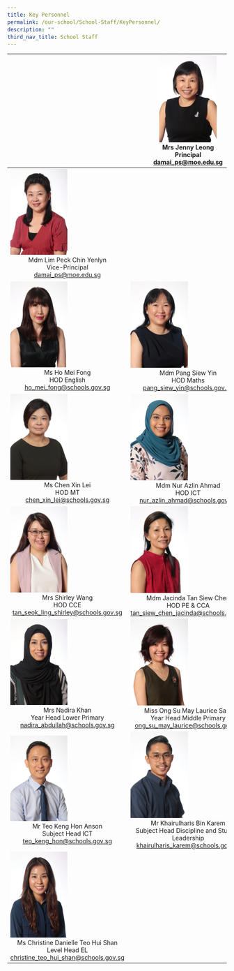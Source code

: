 ```yaml
---
title: Key Personnel
permalink: /our-school/School-Staff/KeyPersonnel/
description: ""
third_nav_title: School Staff
---
```



| |<img src="/images/2020%20Mrs%20Jenny%20Leong.jpeg"  style="width:50%"><center>Mrs Jenny Leong<br>Principal<br>damai_ps@moe.edu.sg</center>| |
| -------- | -------- | -------- |
|<img src="/images/2020%20Mdm%20Yenlyn%20Lim.jpeg"  style="width:50%"><center>Mdm Lim Peck Chin Yenlyn<br>Vice-Principal<br>damai_ps@moe.edu.sg</center>| |<img src="/images/2021%20Mohamed%20Juraimi%20Bin%20Abdul%20Muhin.jpeg" style="width:50%"><center>Mr Mohamed Juraimi Bin Abdul Muhin<br>Vice-Principal (Admin)<br>damai_ps@moe.edu.sg</center>|
|<img src="/images/2020%20Ms%20Mei%20Fong.jpeg" style="width:50%"><center>Ms Ho Mei Fong<br>HOD English<br>ho_mei_fong@schools.gov.sg</center>|<img src="/images/2020%20Mdm%20Pang.jpeg" style="width:50%"><center>Mdm Pang Siew Yin<br>HOD Maths<br>pang_siew_yin@schools.gov.sg</center>|<img src="/images/2020%20Mdm%20Dahalia.jpeg" style="width:50%"><center>Mdm Dahalia Bte Abbas<br>HOD Science<br> dahalia_abbas@schools.gov.sg</center>|
|<img src="/images/2019%20Miss%20Chen%20Xin%20Lei.jpeg" style="width:50%"><center>Ms Chen Xin Lei<br>HOD MT<br>chen_xin_lei@schools.gov.sg</center>|<img src="/images/2020%20Mdm%20Nur%20Azlin.jpeg" style="width:50%"><center>Mdm Nur Azlin Ahmad<br>HOD ICT<br>nur_azlin_ahmad@schools.gov.sg</center>|<img src="/images/2020%20Mrs%20Dianne%20Ang.jpeg" style="width:50%"><center>Mrs Dianne Ang<br>HOD Aesthetics<br>ling_liang_chee_dianne@schools.gov.sg</center>|
|<img src="/images/2020%20Mrs%20Shirley%20Wang.jpeg" style="width:50%"><center>Mrs Shirley Wang<br>HOD CCE <br> tan_seok_ling_shirley@schools.gov.sg</center>|<img src="/images/2020%20Mdm%20Jacinda.jpeg" style="width:50%"><center>Mdm Jacinda Tan Siew Chen<br>HOD PE & CCA<br>tan_siew_chen_jacinda@schools.gov.sg</center>|<img src="/images/2020%20Mrs%20Elise%20Lee.jpeg" style="width:50%"><center>Mrs Elise Lee<br>SSD<br>yu_sim_pei_elise@schools.gov.sg</center>|
|<img src="/images/2020%20Mrs%20Nadira%20Khan.jpeg" style="width:50%"><center>Mrs Nadira Khan<br>Year Head Lower Primary<br>nadira_abdullah@schools.gov.sg</center>|<img src="/images/2020%20Miss%20Laurice.jpeg" style="width:50%"><center>Miss Ong Su May Laurice Sara<br>Year Head Middle Primary<br>ong_su_may_laurice@schools.gov.sg</center>|<img src="/images/2020%20Mrs%20Kris%20Hay.jpeg" style="width:50%"><center>Mrs Kris Hay<br>Year Head Upper Primary<br>ang_mei_hui@schools.gov.sg</center>|
|<img src="/images/2020%20Mr%20Teo%20Anson.jpeg"  style="width:50%"><center>Mr Teo Keng Hon Anson<br>Subject Head ICT<br>teo_keng_hon@schools.gov.sg</center>|<img src="/images/2020%20Mr%20Khairulharis.jpeg" style="width:50%"><center>Mr Khairulharis Bin Karem<br>Subject Head Discipline and Student Leadership<br>khairulharis_karem@schools.gov.sg</center>|<img src="/images/2020%20Mdm%20Lau%20Px2.jpeg" style="width:50%"><center>Mdm Lau Peh Peh<br>Subject Head CL<br> lau_peh_peh@schools.gov.sg</center>|
|<img src="/images/2020%20Ms%20Christine.jpeg" style="width:50%"><center>Ms Christine Danielle Teo Hui Shan<br>Level Head EL<br> christine_teo_hui_shan@schools.gov.sg</center>| |<img src="/images/2020%20Ms%20Tracy%20Tseng.jpeg" style="width:50%"><center>Ms Tracy Tseng Hwei Wen<br>Level Head SC<br> tseng_hwei_wen@schools.gov.sg</center>|